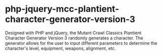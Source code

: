 # php-jquery-mcc-plantient-character-generator-version-3
Designed with PHP and jQuery, the Mutant Crawl Classics Plantient Character Generator Version 3 randomly generates a character. The generator allows for the user to input different parameters to determine the character's level, equipment, weapons, alignment, etc.
